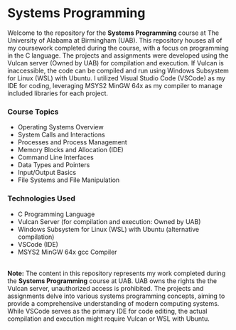 # Systems Programming
Welcome to the repository for the <b>Systems Programming</b> course at The University of Alabama at Birmingham (UAB). This repository houses all of my coursework completed during the course, with a focus on programming in the C language. The projects and assignments were developed using the Vulcan server (Owned by UAB) for compilation and execution. If Vulcan is inaccessible, the code can be compiled and run using Windows Subsystem for Linux (WSL) with Ubuntu. I utilized Visual Studio Code (VSCode) as my IDE for coding, leveraging MSYS2 MinGW 64x as my compiler to manage included libraries for each project.

<h3> Course Topics </h3>
<ul>
  <li> Operating Systems Overview </li>
  <li> System Calls and Interactions </li>
  <li> Processes and Process Management </li>
  <li> Memory Blocks and Allocation (IDE) </li>
  <li> Command Line Interfaces </li>
  <li> Data Types and Pointers </li>
  <li> Input/Output Basics </li>
  <li> File Systems and File Manipulation </li>
</ul>

<h3> Technologies Used </h3>
<ul>
  <li> C Programming Language </li>
  <li> Vulcan Server (for compilation and execution: Owned by UAB) </li>
  <li> Windows Subsystem for Linux (WSL) with Ubuntu (alternative compilation) </li>
  <li> VSCode (IDE) </li>
  <li> MSYS2 MinGW 64x gcc Compiler </li>
</ul><br>

<footer>
  <b>Note:</b> The content in this repository represents my work completed during the <b>Systems Programming</b> course at UAB. UAB owns the rights the the Vulcan server, unauthorized access is prohibited. The projects and assignments delve into various systems programming concepts, aiming to provide a comprehensive understanding of modern computing systems. While VSCode serves as the primary IDE for code editing, the actual compilation and execution might require Vulcan or WSL with Ubuntu.
</footer>
